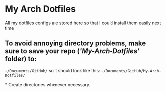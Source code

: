 # My Arch Dotfiles

All my dotfiles configs are stored here so that I could install them easily next time

## To avoid annoying directory problems, make sure to save your repo (_'My-Arch-Dotfiles'_ folder) to:

`~/Documents/GitHub/` so it should look like this: `~/Documents/GitHub/My-Arch-Dotfiles/`

\* Create directories whenever necessary.
